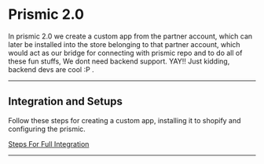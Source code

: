 # Prismic 2.0 

In prismic 2.0 we create a custom app from the partner account, which can later be installed into the store belonging to that partner account, which would act as our bridge for connecting with prismic repo and to do all of these fun stuffs, We dont need backend support. YAY!! Just kidding, backend devs are cool :P .

----

<div class="block-space"></div>

## Integration and Setups

Follow these steps for creating a custom app, installing it to shopify and configuring the prismic. 

<a class="green-link" href="/anatta-documentation/prismic-2.0-integration/">Steps For Full Integration</a> 


----

<div class="block-space"></div>

